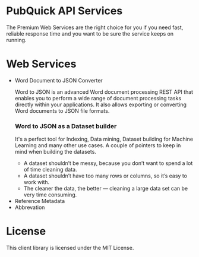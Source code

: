 # PubQuick API Services
The Premium Web Services are the right choice for you if you need fast, reliable response time and you want to be sure the service keeps on running.
<h1>Web Services</h1>

 <ul>
  <li>
  <p>Word Document to JSON Converter</p>
  <p>Word to JSON is an advanced Word document processing REST API that enables you to perform a wide range of document processing tasks directly within your applications. It also allows exporting or converting Word documents to JSON file formats.</p>
  <h3>Word to JSON as a Dataset builder</h3>
  <p>It's a perfect tool for Indexing, Data mining, Dataset building for Machine Learning and many other use cases. A couple of pointers to keep in mind when building the datasets.</p>
				<ul>
					<li>A dataset shouldn’t be messy, because you don’t want to spend a lot of time cleaning data.</li>
					<li>A dataset shouldn’t have too many rows or columns, so it’s easy to work with.</li>
					<li>The cleaner the data, the better — cleaning a large data set can be very time consuming.</li>
				</ul>
  </li>
  <li>Reference Metadata</li>
  <li>Abbrevation</li>
</ul> 

<h1>License</h1>
This client library is licensed under the MIT License.
